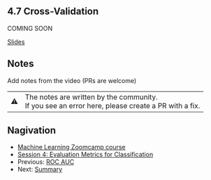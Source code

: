 
## 4.7 Cross-Validation


COMING SOON 

[Slides](https://www.slideshare.net/AlexeyGrigorev/ml-zoomcamp-4-evaluation-metrics-for-classification)


## Notes

Add notes from the video (PRs are welcome)


<table>
   <tr>
      <td>⚠️</td>
      <td>
         The notes are written by the community. <br>
         If you see an error here, please create a PR with a fix.
      </td>
   </tr>
</table>


## Nagivation

* [Machine Learning Zoomcamp course](../)
* [Session 4: Evaluation Metrics for Classification](./)
* Previous: [ROC AUC](06-auc.md)
* Next: [Summary](08-summary.md)